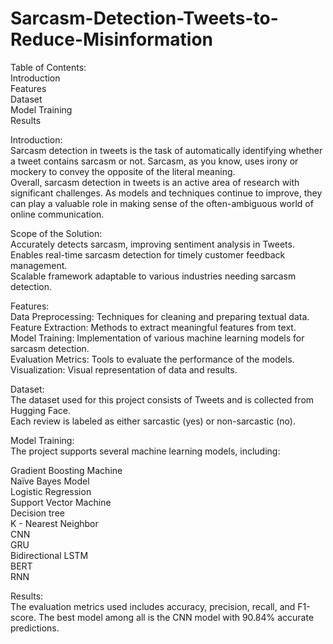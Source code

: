 # Sarcasm-Detection-Tweets-to-Reduce-Misinformation

Table of Contents:\
Introduction\
Features\
Dataset\
Model Training\
Results

Introduction:\
Sarcasm detection in tweets is the task of automatically identifying whether a tweet contains sarcasm or not.  Sarcasm, as you know, uses irony or mockery to convey the opposite of the literal meaning.\
Overall, sarcasm detection in tweets is an active area of research with significant challenges. As models and techniques continue to improve, they can play a valuable role in making sense of the often-ambiguous world of online communication.

Scope of the Solution:\
Accurately detects sarcasm, improving sentiment analysis in Tweets.\
Enables real-time sarcasm detection for timely customer feedback management.\
Scalable framework adaptable to various industries needing sarcasm detection.

Features:\
Data Preprocessing: Techniques for cleaning and preparing textual data.\
Feature Extraction: Methods to extract meaningful features from text.\
Model Training: Implementation of various machine learning models for sarcasm detection.\
Evaluation Metrics: Tools to evaluate the performance of the models.\
Visualization: Visual representation of data and results.

Dataset:\
The dataset used for this project consists of Tweets and is collected from Hugging Face.\
Each review is labeled as either sarcastic (yes) or non-sarcastic (no).

Model Training:\
The project supports several machine learning models, including:

Gradient Boosting Machine\
Naïve Bayes Model\
Logistic Regression\
Support Vector Machine\
Decision tree\
K - Nearest Neighbor\
CNN\
GRU\
Bidirectional LSTM\
BERT\
RNN 

Results:\
The evaluation metrics used includes accuracy, precision, recall, and F1-score. The best model among all is the CNN model with 90.84% accurate predictions.
